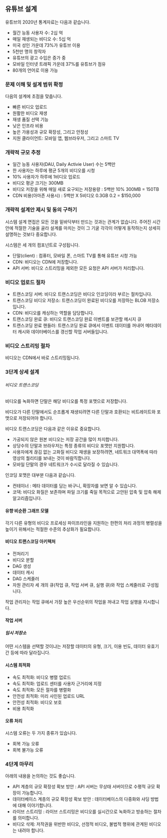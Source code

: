 ## 유튜브 설계
유튜브의 2020년 통계자료는 다음과 같습니다.

- 월간 능동 사용자 수: 2십 억
- 매일 재생되는 비디오 수: 5십 억
- 미국 성인 가운데 73%가 유튜브 이용
- 5천만 명의 창작자
- 유튜브의 광고 수입은 증가 중
- 모바일 인터넷 트래픽 가운데 37%를 유튜브가 점유
- 80개의 언어로 이용 가능

### 문제 이해 및 설계 범위 확정
다음의 설계에 초점을 맞춥니다.

- 빠른 비디오 업로드
- 원활한 비디오 재생
- 재생 품질 선택 기능
- 낮은 인프라 비용
- 높은 가용성과 규모 확장성, 그리고 안정성
- 지원 클라이언트: 모바일 앱, 웹브라우저, 그리고 스마트 TV

### 개략적 규모 추정
- 일간 능동 사용자(DAU, Daily Activie User) 수는 5백만
- 한 사용자는 하루에 평균 5개의 비디오를 시청
- 10% 사용자가 하루에 1비디오 업로드
- 비디오 평균 크기는 300MB
- 비디오 저장을 위해 매일 새로 요구되는 저장용량 : 5백만 10% 300MB = 150TB
- CDN 비용(아마존 사용시) : 5백만 X 5비디오 0.3GB 0.2 = $150,000

### 개략적 설계안 제시 및 동의 구하기
시스템 설계 면접은 모든 것을 밑바닥부터 만드는 것과는 관계가 없습니다. 주어진 시간 안에 적절한 기술을 골라 설계를 마치는 것이 그 기굴 각각이 어떻게 동작하는지 상세히 설명하는 것보다 중요합니다.

시스템은 세 개의 컴포넌트로 구성됩니다.

- 단말(client) : 컴퓨터, 모바일 폰, 스마트 TV를 통해 유튜브 시청 가능
- CDN: 비디오는 CDN에 저장합니다.
- API 서버: 비디오 스트리밍을 제외한 모든 요청은 API 서버가 처리합니다.

### 비디오 업로드 절차
- 트랜스코딩 서버: 비디오 트랜스코딩은 비디오 인코딩이라 부르는 절차입니다.
- 트랜스코딩 비디오 저장소: 트랜스코딩이 완료된 비디오를 저장하는 BLOB 저장소입니다.
- CDN: 비디오를 캐싱하는 역할을 담당합니다.
- 트랜스코딩 완료 큐: 비디오 트랜스코딩 완료 이벤트를 보관할 메시지 큐
- 트랜스코딩 완료 핸들러: 트랜스코딩 완료 큐에서 이벤트 데이터를 꺼내어 메타데이터 캐시와 데이터베이스를 갱신할 작업 서버들입니다.

### 비디오 스트리밍 절차
비디오는 CDN에서 바로 스트리밍됩니다.

### 3단계 상세 설계
###### 비디오 트랜스코딩
비디오를 녹화하면 단말은 해당 비디오를 특정 포맷으로 저장합니다.

비디오가 다른 단말에서도 순조롭게 재생되려면 다른 단말과 호환되는 비트레이트와 포맷으로 저장되어야 합니다.

비디오 트랜스코딩은 다음과 같은 이유로 중요합니다.

- 가공되지 않은 원본 비디오는 저장 공간을 많이 차지합니다.
- 상당수의 단말과 브라우저는 특정 종류의 비디오 포맷만 지원합니다.
- 사용자에게 끊김 없는 고화질 비디오 재생을 보장하려면, 네트워크 대역폭에 따라 영상의 퀄리티를 보내는 것이 바람직합니다.
- 모바일 단말의 경우 네트워크가 수시로 달라질 수 있습니다.

인코딩 포맷은 대부분 다음과 같습니다.

- 컨테이너 : 메타 데이터를 담는 바구니, 확장자를 보면 알 수 있습니다.
- 코덱: 비디오 화질은 보존하며 파일 크기를 죽일 목적으로 고안된 압축 및 압축 해제 알고리즘입니다.

#### 유향 비순환 그래프 모델
각기 다른 유형의 비디오 프로세싱 파이프라인을 지원하는 한편의 처리 과정의 병렬성을 높이기 위해서는 적절한 수준의 추상화가 필요합니다.

#### 비디오 트랜스코딩 아키텍처
- 전처리기
- 비디오 분할
- DAG 생성
- 데이터 캐시
- DAG 스케줄러
- 자원 관리자
세 개의 큐(작업 큐, 작업 서버 큐, 실행 큐)와 작업 스케줄러로 구성됩니다.

작업 관리자는 작업 큐에서 가장 높은 우선순위의 작업을 꺼내고 작업 실행을 지시합니다.

#### 작업 서버
##### 임시 저장소
어떤 시스템을 선택할 것이냐는 저장할 데이터의 유형, 크기, 이용 빈도, 데이터 유효기간 등에 따라 달라집니다.

#### 시스템 최적화
- 속도 최적화: 비디오 병렬 업로드
- 속도 최적화: 업로드 센터를 사용자 근거리에 지정
- 속도 최적화: 모든 절차를 병렬화
- 안전성 최적화: 미리 사인된 업로드 URL
- 안전성 최적화: 비디오 보호
- 비용 최적화

#### 오류 처리
시스템 오류는 두 가지 종류가 있습니다.

- 회복 가능 오류
- 회복 불가능 오류

### 4단계 마무리
아래의 내용을 논의하는 것도 좋습니다.

- API 계층의 규모 확장성 확보 방안 : API 서버는 무상태 서버이므로 수평적 규모 확장이 가능합니다.
- 데이터베이스 계층의 규모 확장성 확보 방안 : 데이터베이스의 다중화와 샤딩 방법에 대해 이야기합니다.
- 라이브 스트리밍 : 라이브 스트리밍은 비디오를 실시간으로 녹화하고 방송하는 절차를 의미합니다.
- 비디오 삭제: 저작권을 위반한 비디오, 선정적 비디오, 불법적 행위에 관계된 비디오는 내려야 합니다.
